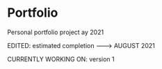 # Portfolio
Personal portfolio project ay 2021 


EDITED: estimated completion ---> AUGUST 2021 


CURRENTLY WORKING ON: version 1
